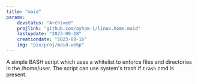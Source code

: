 ```yaml
---
title: "maid"
params:
    devstatus: "Archived"
    projlink: "github.com/ayham-1/linux.home.maid"
    lastupdate: "2023-08-18"
    creationdate: "2023-08-16"
    img: "pix/proj/maid.webp"
---
```


A simple BASH script which uses a whitelist to enforce files and directories in the /home/user. The script can use system's trash if `trash` cmd is present.
